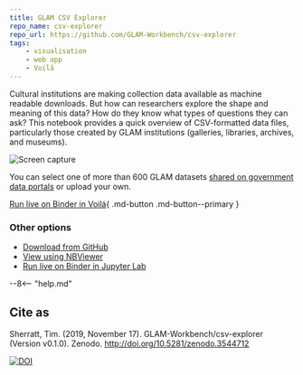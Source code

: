 ```yaml
---
title: GLAM CSV Explorer
repo_name: csv-explorer
repo_url: https://github.com/GLAM-Workbench/csv-explorer
tags:
    - visualisation
    - web app
    - Voilá
---
```


Cultural institutions are making collection data available as machine readable downloads. But how can researchers explore the shape and meaning of this data? How do they know what types of questions they can ask? This notebook provides a quick overview of CSV-formatted data files, particularly those created by GLAM institutions (galleries, libraries, archives, and museums).

![Screen capture](images/csv-explorer.gif)

You can select one of more than 600 GLAM datasets [shared on government data portals](/glam-data-portals) or upload your own.

[Run live on Binder in Voilá](https://mybinder.org/v2/gh/GLAM-Workbench/csv-explorer/master?urlpath=voila/render/csv-explorer.ipynb){ .md-button .md-button--primary }

### Other options

* [Download from GitHub](https://github.com/GLAM-Workbench/csv-explorer/blob/master/csv-explorer.ipynb)
* [View using NBViewer](https://nbviewer.jupyter.org/github/GLAM-Workbench/csv-explorer/blob/master/csv-explorer.ipynb)
* [Run live on Binder in Jupyter Lab](https://mybinder.org/v2/gh/GLAM-Workbench/csv-explorer/master?urlpath=voila/render/csv-explorer.ipynb)

--8<-- "help.md"

## Cite as

Sherratt, Tim. (2019, November 17). GLAM-Workbench/csv-explorer (Version v0.1.0). Zenodo. <http://doi.org/10.5281/zenodo.3544712>

[![DOI](https://zenodo.org/badge/DOI/10.5281/zenodo.3544712.svg)](https://doi.org/10.5281/zenodo.3544712)
